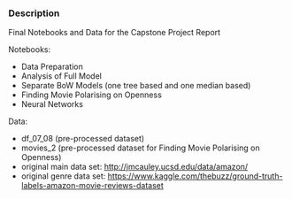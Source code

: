 ### Description

Final Notebooks and Data for the Capstone Project Report

Notebooks:
- Data Preparation
- Analysis of Full Model
- Separate BoW Models (one tree based and one median based)
- Finding Movie Polarising on Openness
- Neural Networks

Data:
- df_07_08 (pre-processed dataset)
- movies_2 (pre-processed dataset for Finding Movie Polarising on Openness)
- original main data set: http://jmcauley.ucsd.edu/data/amazon/
- original genre data set: https://www.kaggle.com/thebuzz/ground-truth-labels-amazon-movie-reviews-dataset